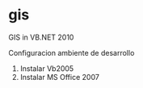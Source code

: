 gis
===

GIS in VB.NET 2010

Configuracion ambiente de desarrollo
1. Instalar Vb2005
2. Instalar MS Office 2007

